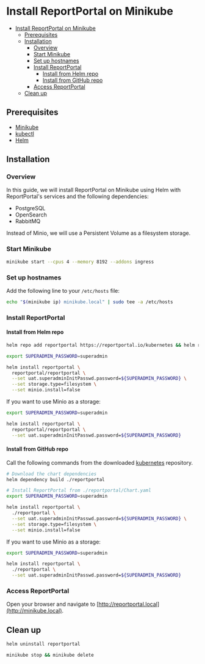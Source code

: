 # Install ReportPortal on Minikube

- [Install ReportPortal on Minikube](#install-reportportal-on-minikube)
  - [Prerequisites](#prerequisites)
  - [Installation](#installation)
    - [Overview](#overview)
    - [Start Minikube](#start-minikube)
    - [Set up hostnames](#set-up-hostnames)
    - [Install ReportPortal](#install-reportportal)
      - [Install from Helm repo](#install-from-helm-repo)
      - [Install from GitHub repo](#install-from-github-repo)
    - [Access ReportPortal](#access-reportportal)
  - [Clean up](#clean-up)

## Prerequisites

- [Minikube](https://kubernetes.io/docs/tasks/tools/install-minikube/)
- [kubectl](https://kubernetes.io/docs/tasks/tools/install-kubectl/)
- [Helm](https://helm.sh/docs/intro/install/)

## Installation

### Overview

In this guide, we will install ReportPortal on Minikube using Helm with
ReportPortal's services and the following dependencies:

- PostgreSQL
- OpenSearch
- RabbitMQ

Instead of Minio, we will use a Persistent Volume as a filesystem storage.

### Start Minikube

```bash
minikube start --cpus 4 --memory 8192 --addons ingress
```

### Set up hostnames

Add the following line to your `/etc/hosts` file:

```bash
echo "$(minikube ip) minikube.local" | sudo tee -a /etc/hosts
```

### Install ReportPortal

#### Install from Helm repo

```bash
helm repo add reportportal https://reportportal.io/kubernetes && helm repo update reportportal
```

```bash
export SUPERADMIN_PASSWORD=superadmin

helm install reportportal \
  reportportal/reportportal \
  --set uat.superadminInitPasswd.password=${SUPERADMIN_PASSWORD} \
  --set storage.type=filesystem \
  --set minio.install=false
```

If you want to use Minio as a storage:

```bash
export SUPERADMIN_PASSWORD=superadmin

helm install reportportal \
  reportportal/reportportal \
  --set uat.superadminInitPasswd.password=${SUPERADMIN_PASSWORD}
```

#### Install from GitHub repo

Call the following commands from the downloaded [kubernetes](https://github.com/reportportal/kubernetes/) repository.

```bash
# Download the chart dependencies
helm dependency build ./reportportal 
```

```bash
# Install ReportPortal from ./reportportal/Chart.yaml
export SUPERADMIN_PASSWORD=superadmin

helm install reportportal \
  ./reportportal \
  --set uat.superadminInitPasswd.password=${SUPERADMIN_PASSWORD} \
  --set storage.type=filesystem \
  --set minio.install=false
```

If you want to use Minio as a storage:

```bash
export SUPERADMIN_PASSWORD=superadmin

helm install reportportal \
  ./reportportal \
  --set uat.superadminInitPasswd.password=${SUPERADMIN_PASSWORD}
```

### Access ReportPortal

Open your browser and navigate to [http://reportportal.local](http://minikube.local).

## Clean up

```bash
helm uninstall reportportal
```

```bash
minikube stop && minikube delete
```
